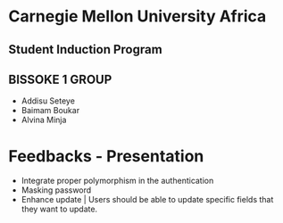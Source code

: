# Carnegie Mellon University Africa
## Student Induction Program


## BISSOKE 1 GROUP
- Addisu Seteye
- Baimam Boukar
- Alvina Minja


# Feedbacks - Presentation

- Integrate proper polymorphism in the authentication
- Masking password
- Enhance update | Users should be able to update specific fields that they want to update. 